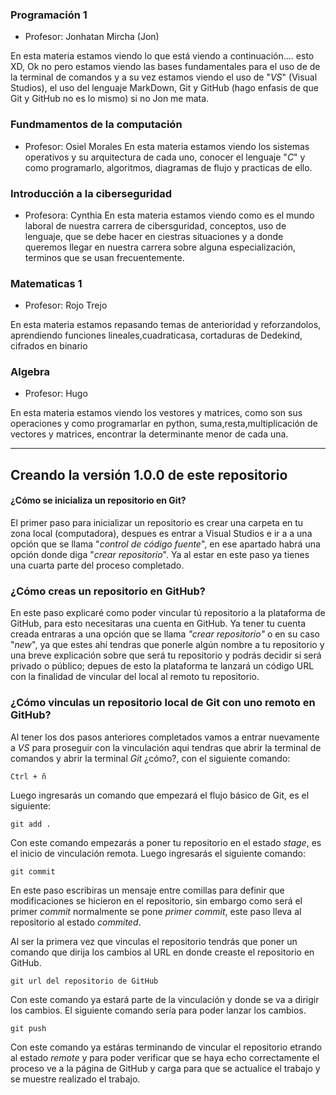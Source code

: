 ### Programación 1
* Profesor: Jonhatan Mircha (Jon)

En esta materia estamos viendo lo que está viendo a continuación.... esto XD, Ok no pero estamos viendo las bases fundamentales para el uso de de la terminal de comandos y a su vez estamos viendo el uso de "_VS_" (Visual Studios), el uso del lenguaje MarkDown, Git y GitHub (hago enfasis de que Git y GitHub no es lo mismo) si no Jon me mata.

### Fundmamentos de la computación 
* Profesor: Osiel Morales
En esta materia estamos viendo los sistemas operativos y su arquitectura de cada uno, conocer el lenguaje "_C_" y como programarlo, algoritmos, diagramas de flujo y practicas de ello.

### Introducción a la ciberseguridad
* Profesora: Cynthia 
En esta materia estamos viendo como es el mundo laboral de nuestra carrera de cibersguridad, conceptos, uso de lenguaje, que se debe hacer en ciestras situaciones y a donde queremos llegar en nuestra carrera sobre alguna especialización, terminos que se usan frecuentemente.

### Matematicas 1
* Profesor: Rojo Trejo 

En esta materia estamos repasando temas de anterioridad y reforzandolos, aprendiendo funciones lineales,cuadraticasa, cortaduras de Dedekind, cifrados en binario 

### Algebra 
* Profesor: Hugo 

En esta materia estamos viendo los vestores y matrices, como son sus operaciones y como programarlar en python, suma,resta,multiplicación de vectores y matrices, encontrar la determinante menor de cada una.

---
## Creando la versión 1.0.0 de este repositorio 

#### ¿Cómo se inicializa un repositorio en Git?

El primer paso para inicializar un repositorio es crear una carpeta en tu zona local (computadora), despues es entrar a Visual Studios e ir a a una opción que se llama "_control de código fuente_", en ese apartado habrá una opción donde diga "_crear repositorio_". Ya al estar en este paso ya tienes una cuarta parte del proceso completado.

### ¿Cómo creas un repositorio en GitHub?

En este paso explicaré como poder vincular tú repositorio a la plataforma de GitHub, para esto necesitaras una cuenta en GitHub. Ya tener tu cuenta creada entraras a una opción que se llama _"crear repositorio"_ o en su caso "_new_", ya que estes ahí tendras que ponerle algún nombre a tu repositorio y una breve explicación sobre que será tu repositorio y podrás decidir si será privado o público; depues de esto la plataforma te lanzará un código URL con la finalidad de vincular del local al remoto tu repositorio.

### ¿Cómo vinculas un repositorio local de Git con uno remoto en GitHub?

Al tener los dos pasos anteriores completados vamos a entrar nuevamente a _VS_ para proseguir con la vinculación aqui tendras que abrir la terminal de comandos y abrir la terminal _Git_ ¿cómo?, con el siguiente comando:

`Ctrl + ñ` 

Luego ingresarás un comando que empezará el flujo básico de Git, es el siguiente:

`git add .`

Con este comando empezarás a poner tu repositorio en el estado _stage_, es el inicio de vinculación remota.
Luego ingresarás el siguiente comando:

`git commit `

En este paso escribiras un mensaje entre comillas para definir que modificaciones se hicieron en el repositorio, sin embargo como será el primer _commit_ normalmente se pone _primer commit_, este paso lleva al repositorio al estado _commited_.

Al ser la primera vez que vinculas el repositorio tendrás que poner un comando que dirija los cambios al URL en donde creaste el repositorio en GitHub.

`git url del repositorio de GitHub`

Con este comando ya estará parte de la vinculación y donde se va a dirigir los cambios. El siguiente comando sería para poder lanzar los cambios.

`git push`

Con este comando ya estáras terminando de vincular el repositorio etrando al estado _remote_ y para poder verificar que se haya echo correctamente el proceso ve a la página de GitHub y carga para que se actualice el trabajo y se muestre realizado el trabajo.
